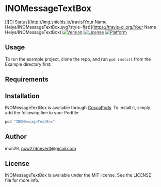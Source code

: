 # INOMessageTextBox

[![CI Status](http://img.shields.io/travis/Your Name Heiya/INOMessageTextBox.svg?style=flat)](https://travis-ci.org/Your Name Heiya/INOMessageTextBox)
[![Version](https://img.shields.io/cocoapods/v/INOMessageTextBox.svg?style=flat)](http://cocoapods.org/pods/INOMessageTextBox)
[![License](https://img.shields.io/cocoapods/l/INOMessageTextBox.svg?style=flat)](http://cocoapods.org/pods/INOMessageTextBox)
[![Platform](https://img.shields.io/cocoapods/p/INOMessageTextBox.svg?style=flat)](http://cocoapods.org/pods/INOMessageTextBox)

## Usage

To run the example project, clone the repo, and run `pod install` from the Example directory first.

## Requirements

## Installation

INOMessageTextBox is available through [CocoaPods](http://cocoapods.org). To install
it, simply add the following line to your Podfile:

```ruby
pod "INOMessageTextBox"
```

## Author

inon29, now276never0@gmail.com 

## License

INOMessageTextBox is available under the MIT license. See the LICENSE file for more info.
